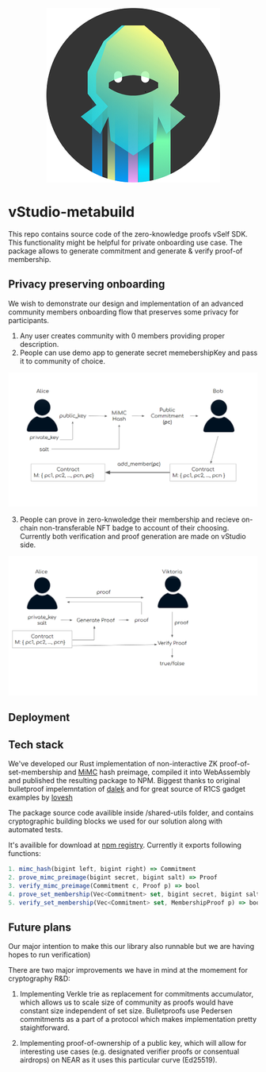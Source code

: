 <p align="center">
  <img src="images/logo.png" alt="Vself NinjaBlack"/>
</p>

# vStudio-metabuild

This repo contains source code of the zero-knowledge proofs vSelf SDK. This functionality might be helpful for private onboarding use case. The package allows to generate commitment and generate & verify proof-of membership. 

## Privacy preserving onboarding

We wish to demonstrate our design and implementation of an advanced community members onboarding flow that preserves some privacy for participants.

1. Any user creates community with 0 members providing proper description.
2. People can use demo app to generate secret memebershipKey and pass it to community of choice.

![image](images/add.png)

3. People can prove in zero-knwoledge their membership and recieve on-chain non-transferable NFT badge to account of their choosing. Currently both verification and proof generation are made on vStudio side.

![image](images/verify.png)

## Deployment 


## Tech stack

We've developed our Rust implementation of non-interactive ZK proof-of-set-membership and [MiMC](https://byt3bit.github.io/primesym/mimc/) hash preimage, compiled it into WebAssembly and published the resulting package to NPM. Biggest thanks to original bulletproof impelemntation of [dalek](https://github.com/zkcrypto/bulletproofs) and for great source of R1CS gadget examples by [lovesh](https://github.com/lovesh/bulletproofs-r1cs-gadgets)

The package source code availible inside /shared-utils folder, and contains cryptographic building blocks we used for our solution along with automated tests.

It's availible for download at [npm registry](https://www.npmjs.com/package/@vself_project/shared-utils). Currently it exports following functions:

```js
1. mimc_hash(bigint left, bigint right) => Commitment
2. prove_mimc_preimage(bigint secret, bigint salt) => Proof
3. verify_mimc_preimage(Commitment c, Proof p) => bool
4. prove_set_membership(Vec<Commitment> set, bigint secret, bigint salt) => MembershipProof
5. verify_set_membership(Vec<Commitment> set, MembershipProof p) => bool
```

## Future plans

Our major intention to make this our library also runnable but we are having hopes to run verification)

There are two major improvements we have in mind at the momement for cryptography R&D:

1. Implementing Verkle trie as replacement for commitments accumulator, which allows us to scale size of community as proofs would have constant size independent of set size. Bulletproofs use Pedersen commitments as a part of a protocol which makes implementation pretty staightforward.

2. Implementing proof-of-ownership of a public key, which will allow for interesting use cases (e.g. designated verifier proofs or consentual airdrops) on NEAR as it uses this particular curve (Ed25519).

